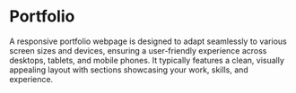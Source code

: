 # Portfolio
A responsive portfolio webpage is designed to adapt seamlessly to various screen sizes and devices, ensuring a user-friendly experience across desktops, tablets, and mobile phones. It typically features a clean, visually appealing layout with sections showcasing your work, skills, and experience.
